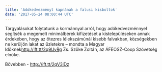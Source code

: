 ```yaml
---
title: 'Adókedvezményt kapnának a falusi kisboltok'
date: '2017-05-24 08:00:44 UTC'
---
```


Tárgyalásokat folytatunk a kormánnyal arról, hogy adókedvezménnyel segítsék a megemelt minimálbérek kifizetését a kistelepüléseken annak érdekében, hogy az ötezres lélekszámúnál kisebb falvakban, községekben ne kerüljön lakat az üzletekre – mondta a Magyar Időknek<http://ift.tt/2q9UyRg> Zs. Szőke Zoltán, az ÁFEOSZ-Coop Szövetség elnöke.


Bővebben - http://ift.tt/2qV3lDz

